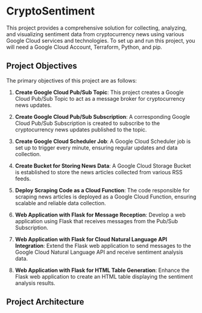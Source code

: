 # CryptoSentiment
This project provides a comprehensive solution for collecting, analyzing, and visualizing sentiment data from cryptocurrency news using various Google Cloud services and technologies. To set up and run this project, you will need a Google Cloud Account, Terraform, Python, and pip.

## Project Objectives

The primary objectives of this project are as follows:

1. **Create Google Cloud Pub/Sub Topic**: This project creates a Google Cloud Pub/Sub Topic to act as a message broker for cryptocurrency news updates.

2. **Create Google Cloud Pub/Sub Subscription**: A corresponding Google Cloud Pub/Sub Subscription is created to subscribe to the cryptocurrency news updates published to the topic.

3. **Create Google Cloud Scheduler Job**: A Google Cloud Scheduler job is set up to trigger every minute, ensuring regular updates and data collection.

4. **Create Bucket for Storing News Data**: A Google Cloud Storage Bucket is established to store the news articles collected from various RSS feeds.

5. **Deploy Scraping Code as a Cloud Function**: The code responsible for scraping news articles is deployed as a Google Cloud Function, ensuring scalable and reliable data collection.

6. **Web Application with Flask for Message Reception**: Develop a web application using Flask that receives messages from the Pub/Sub Subscription.

7. **Web Application with Flask for Cloud Natural Language API Integration**: Extend the Flask web application to send messages to the Google Cloud Natural Language API and receive sentiment analysis data.

8. **Web Application with Flask for HTML Table Generation**: Enhance the Flask web application to create an HTML table displaying the sentiment analysis results.

## Project Architecture

